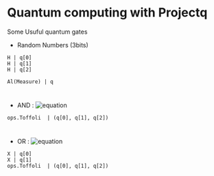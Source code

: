 # Quantum computing with Projectq

Some Usuful quantum gates
* Random Numbers (3bits)
```
H | q[0]
H | q[1]
H | q[2]

Al(Measure) | q
```
#
* AND : ![equation](https://latex.codecogs.com/svg.latex?\Large&space;q[2]=q[1]\wedge{q[0]})
```
ops.Toffoli  | (q[0], q[1], q[2])
```
#
* OR : ![equation](https://latex.codecogs.com/svg.latex?\Large&space;q[2]=q[1]\vee{q[0]})
```
X | q[0]
X | q[1]
ops.Toffoli  | (q[0], q[1], q[2])
```
#
